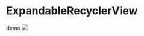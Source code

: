 # ExpandableRecyclerView
demo
![](https://github.com/drawthink/ExpandableRecyclerView/blob/master/screenshot/screenshot.gif)